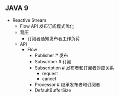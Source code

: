 ## JAVA 9
- Reactive Stream
  - Flow API 发布订阅模式优化
  - 背压
    - 订阅者通知发布者工作负荷
  - API
    - Flow
      - Publisher # 发布
      - Subscriber # 订阅
      - Subscription # 发布者和订阅者对应关系
        - request
        - cancel
      - Processor # 继承发布者和订阅者
      - DefaultBufferSize